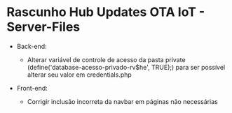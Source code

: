 # Rascunho Hub Updates OTA IoT - Server-Files

- Back-end:
    - Alterar variável de controle de acesso da pasta private (define('database-acesso-privado-rv$he', TRUE);) para ser possível alterar seu valor em credentials.php

- Front-end:
    - Corrigir inclusão incorreta da navbar em páginas não necessárias